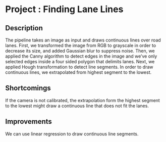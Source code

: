 
# Project : Finding Lane Lines

## Description

The pipeline takes an image as input and draws continuous lines over road lanes. First, we transformed the image from RGB to grayscale in order to decrease its size, and added Gaussian blur to suppress noise. Then, we applied the Canny algorithm to detect edges in the image and we’ve only selected edges inside a four sided polygon that delimits lanes. Next, we applied Hough transformation to detect line segments. In order to draw continuous lines, we extrapolated from highest segment to the lowest.

## Shortcomings

If the camera is not calibrated, the extrapolation form the highest segment to the lowest might draw a continuous line that does not fit the lanes.

## Improvements

We can use linear regression to draw continuous line segments.
